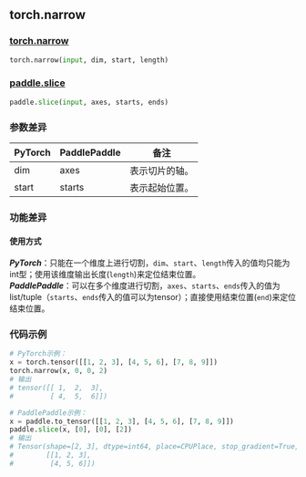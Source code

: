 ## torch.narrow
### [torch.narrow](https://pytorch.org/docs/stable/generated/torch.narrow.html?highlight=narrow#torch.narrow)
```python
torch.narrow(input, dim, start, length)
```
### [paddle.slice](https://www.paddlepaddle.org.cn/documentation/docs/zh/api/paddle/slice_cn.html#slice)
```python
paddle.slice(input, axes, starts, ends)
```
### 参数差异
| PyTorch       | PaddlePaddle | 备注                                                   |
| ------------- | ------------ | ------------------------------------------------------ |
| dim          | axes        | 表示切片的轴。                                     |
| start        | starts            | 表示起始位置。                   |
### 功能差异
#### 使用方式
***PyTorch***：只能在一个维度上进行切割，`dim`、`start`、`length`传入的值均只能为int型；使用该维度输出长度(`length`)来定位结束位置。  
***PaddlePaddle***：可以在多个维度进行切割，`axes`、`starts`、`ends`传入的值为list/tuple（`starts`、`ends`传入的值可以为tensor）；直接使用结束位置(`end`)来定位结束位置。

### 代码示例
``` python
# PyTorch示例：
x = torch.tensor([[1, 2, 3], [4, 5, 6], [7, 8, 9]])
torch.narrow(x, 0, 0, 2)
# 输出
# tensor([[ 1,  2,  3],
#         [ 4,  5,  6]])
```

``` python
# PaddlePaddle示例：
x = paddle.to_tensor([[1, 2, 3], [4, 5, 6], [7, 8, 9]])
paddle.slice(x, [0], [0], [2])
# 输出
# Tensor(shape=[2, 3], dtype=int64, place=CPUPlace, stop_gradient=True,
#        [[1, 2, 3],
#         [4, 5, 6]])
```
